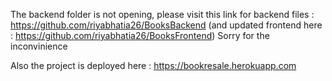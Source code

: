 The backend folder is not opening, please visit this link for backend files : https://github.com/riyabhatia26/BooksBackend
(and updated frontend here : https://github.com/riyabhatia26/BooksFrontend)
Sorry for the inconvinience

Also the project is deployed here : https://bookresale.herokuapp.com
